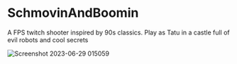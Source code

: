 # SchmovinAndBoomin
A FPS twitch shooter inspired by 90s classics. Play as Tatu in a castle full of evil robots and cool secrets

![Screenshot 2023-06-29 015059](https://github.com/CarbyDood/SchmovinAndBoomin/assets/25436746/357f4fb1-05bf-43d8-bd81-0eed990f5b71)
